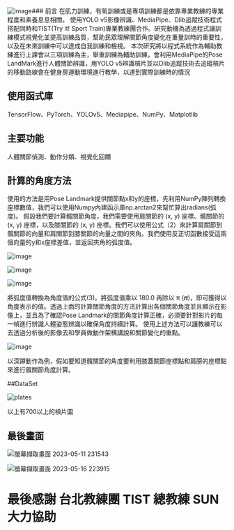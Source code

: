 ![image](https://github.com/user-attachments/assets/e331c8e5-a361-4a3a-97a2-76e4ef01ff33)### 前言
在肌力訓練，有氧訓練或是專項訓練都是依靠專業教練的專業程度和素養息息相關。
使用YOLO v5影像辨識、MediaPipe、Dlib追蹤技術程式搭配同時和TIST(Try it! Sport Train)專業教練團合作。研究動機為透過程式讓訓練模式視覺化並提高訓練品質，幫助民眾理解關節角度變化在重量訓時的重要性，以及在未來訓練中可以達成自我訓練和檢視。
本次研究將以程式系統作為輔助教練進行上課會以三項訓練為主，舉重訓練為輔助訓練，會利用MediaPipe的Pose LandMark進行人體關節辨識，用YOLO v5辨識槓片並以Dlib追蹤技術去追縱槓片的移動路線會在健身房運動環境進行教學，以達到實際訓練時的情況

## 使用函式庫
TensorFlow、PyTorch、YOLOv5、Mediapipe、NumPy、Matplotlib
## 主要功能
人體關節偵測、動作分類、視覺化回饋
## 計算的角度方法
使用的方法是用Pose Landmark提供關節點x和y的座標，先利用NumPy陣列轉換座標數值，我們可以使用Numpy內建函示庫np.arctan2來幫忙算出radians(弧度)。
假設我們要計算髖關節角度，我們需要使用肩關節的 (x, y) 座標、髖關節的 (x, y) 座標，以及膝關節的 (x, y) 座標。我們可以使用公式（2）來計算肩關節到髖關節的向量和肩關節到膝關節的向量之間的夾角。我們使用反正切函數接受這兩個向量的y和x座標差值，並返回夾角的弧度值。

![image](https://github.com/user-attachments/assets/e1a6afbd-f12a-41f8-842f-4d2b5513e697)

![image](https://github.com/user-attachments/assets/80c55e9c-3985-4ad1-a4ed-939fd2f0871c)

![image](https://github.com/user-attachments/assets/f7b71842-9f19-4f44-b2b3-5dc59cdaf9f0)

將弧度值轉換為角度值的公式(3)。將弧度值乘以 180.0 再除以 π (𝝅)，即可獲得以角度表示的值。透過上面的計算關節角度的方法計算出各個關節角度並且顯示在影像上，並且為了確認Pose Landmark的關節角度計算正確，必須要針對影片的每一幀進行辨識人體姿態辨識以確保角度持續計算。
使用上述方法可以讓教練可以去透過分析後的影像去和學員做動作架構講說和關節變化的重點。

![image](https://github.com/user-attachments/assets/da84c973-c92d-4fae-a4d5-54a59fe35058)

以深蹲動作為例，假如要知道髖關節的角度要利用膝蓋關節座標點和肩膀的座標點來進行髖關節角度計算。

##DataSet

![plates](https://github.com/user-attachments/assets/1085f04c-64de-4b63-9844-7ffc7782ad0a)

以上有700以上的槓片圖

## 最後畫面

![螢幕擷取畫面 2023-05-11 231543](https://github.com/user-attachments/assets/0ab6c173-6885-4c6a-aff4-b631374fad4e)

![螢幕擷取畫面 2023-05-16 223915](https://github.com/user-attachments/assets/50fb2c83-c017-4212-8ee6-09b244a0c6ae)

# 最後感謝 台北教練團 TIST 總教練 SUN 大力協助


